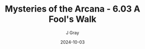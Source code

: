---
title: 'Mysteries of the Arcana - 6.03 A Fool''s Walk'
alt: 'Mysteries of the Arcana'
date: '2024-10-03'
author: 'J Gray'
artist: 'Keira'
---